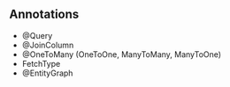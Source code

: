 ## Annotations


- @Query
- @JoinColumn
- @OneToMany (OneToOne, ManyToMany, ManyToOne)
- FetchType
- @EntityGraph
